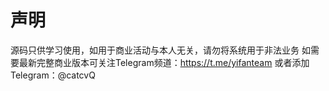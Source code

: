 # 声明
源码只供学习使用，如用于商业活动与本人无关，请勿将系统用于非法业务
如需要最新完整商业版本可关注Telegram频道：https://t.me/yifanteam 或者添加Telegram：@catcvQ

